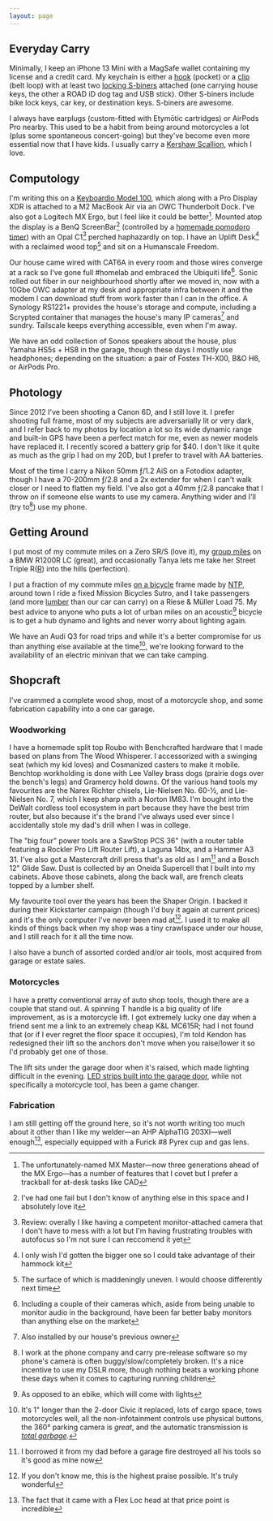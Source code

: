 ```yaml
---
layout: page
---
```


## Everyday Carry

Minimally, I keep an iPhone 13 Mini with a MagSafe wallet containing my license and a credit card. My keychain is either a [hook](TODO) (pocket) or a [clip](TODO) (belt loop) with at least two [locking S-biners](TODO) attached (one carrying house keys, the other a ROAD iD dog tag and USB stick). Other S-biners include bike lock keys, car key, or destination keys. S-biners are awesome.

I always have earplugs (custom-fitted with Etymōtic cartridges) or AirPods Pro nearby. This used to be a habit from being around motorcycles a lot (plus some spontaneous concert-going) but they've become even more essential now that I have kids. I usually carry a [Kershaw Scallion](TODO), which I love. <!-- "Why do you need to carry a knife? What are you cutting?" Obviously packages and mail, but I also find myself using it a lot for prying, poking, scraping… I definitely use it often enough to have developed Opinions about it. -->

## Computology

I'm writing this on a [Keyboardio Model 100](TODO), which along with a Pro Display XDR is attached to a M2 MacBook Air via an OWC Thunderbolt Dock. I've also got a Logitech MX Ergo, but I feel like it could be better[^mxmaster]. Mounted atop the display is a BenQ ScreenBar[^screenbar] (controlled by a [homemade pomodoro timer](TODO)) with an Opal C1[^c1] perched haphazardly on top. I have an Uplift Desk[^uplift] with a reclaimed wood top[^reclaimed] and sit on a Humanscale Freedom.

Our house came wired with CAT6A in every room and those wires converge at a rack so I've gone full #homelab and embraced the Ubiquiti life[^g3instant]. Sonic rolled out fiber in our neighbourhood shortly after we moved in, now with a 10Gbe OWC adapter at my desk and appropriate infra between it and the modem I can download stuff from work faster than I can in the office. A Synology RS1221+ provides the house's storage and compute, including a Scrypted container that manages the house's many IP cameras[^dpo] and sundry. Tailscale keeps everything accessible, even when I'm away.

We have an odd collection of Sonos speakers about the house, plus Yamaha HS5s + HS8 in the garage, though these days I mostly use headphones; depending on the situation: a pair of Fostex TH-X00, B&O H6, or AirPods Pro.

## Photology

Since 2012 I've been shooting a Canon 6D, and I still love it. I prefer shooting full frame, most of my subjects are adversarially lit or very dark, and I refer back to my photos by location a lot so its wide dynamic range and built-in GPS have been a perfect match for me, even as newer models have replaced it. I recently scored a battery grip for $40. I don't like it quite as much as the grip I had on my 20D, but I prefer to travel with AA batteries.

Most of the time I carry a Nikon 50mm ƒ/1.2 AiS on a Fotodiox adapter, though I have a 70-200mm ƒ/2.8 and a 2x extender for when I can't walk closer or I need to flatten my field. I've also got a 40mm ƒ/2.8 pancake that I throw on if someone else wants to use my camera. Anything wider and I'll (try to[^try]) use my phone.

## Getting Around

I put most of my commute miles on a Zero SR/S (love it), my [group miles](TODO) on a BMW R1200R LC (great), and occasionally Tanya lets me take her Street Triple R([R](TODO)) into the hills (perfection).

I put a fraction of my commute miles [on a bicycle](TODO) frame made by [NTP](TODO), around town I ride a fixed Mission Bicycles Sutro, and I take passengers (and more [lumber](TODO) than our car can carry) on a Riese & Müller Load 75. My best advice to anyone who puts a lot of urban miles on an acoustic[^ebike] bicycle is to get a hub dynamo and lights and never worry about lighting again.

We have an Audi Q3 for road trips and while it's a better compromise for us than anything else available at the time[^audi], we're looking forward to the availability of an electric minivan that we can take camping.

## Shopcraft

I've crammed a complete wood shop, most of a motorcycle shop, and some fabrication capability into a one car garage.

### Woodworking

I have a homemade split top Roubo with Benchcrafted hardware that I made based on plans from The Wood Whisperer. I accessorized with a swinging seat (which my kid loves) and Cosmanized casters to make it mobile. Benchtop workholding is done with Lee Valley brass dogs (prairie dogs over the bench's legs) and Gramercy hold downs. Of the various hand tools my favourites are the Narex Richter chisels, Lie-Nielsen No. 60-½, and Lie-Nielsen No. 7, which I keep sharp with a Norton IM83. I'm bought into the DeWalt cordless tool ecosystem in part because they have the best trim router, but also because it's the brand I've always used ever since I accidentally stole my dad's drill when I was in college.

The "big four" power tools are a SawStop PCS 36" (with a router table featuring a Rockler Pro Lift Router Lift), a Laguna 14bx, and a Hammer A3 31. I've also got a Mastercraft drill press that's as old as I am[^inheritolen] and a Bosch 12" Glide Saw. Dust is collected by an Oneida Supercell that I built into my cabinets. Above those cabinets, along the back wall, are french cleats topped by a lumber shelf.

My favourite tool over the years has been the Shaper Origin. I backed it during their Kickstarter campaign (though I'd buy it again at current prices) and it's the only computer I've never been mad at[^praise]. I used it to make all kinds of things back when my shop was a tiny crawlspace under our house, and I still reach for it all the time now.

I also have a bunch of assorted corded and/or air tools, most acquired from garage or estate sales.

### Motorcycles

I have a pretty conventional array of auto shop tools, though there are a couple that stand out. A spinning T handle is a big quality of life improvement, as is a motorcycle lift. I got extremely lucky one day when a friend sent me a link to an extremely cheap K&L MC615R; had I not found that (or if I ever regret the floor space it occupies), I'm told Kendon has redesigned their lift so the anchors don't move when you raise/lower it so I'd probably get one of those.

The lift sits under the garage door when it's raised, which made lighting difficult in the evening. [LED strips built into the garage door](https://garagedoorlighting.com/product/double-track-garage-door-lighting-system/), while not specifically a motorcycle tool, has been a game changer.

### Fabrication

I am still getting off the ground here, so it's not worth writing too much about it other than I like my welder—an AHP AlphaTIG 203XI—well enough[^flexloc], especially equipped with a Furick #8 Pyrex cup and gas lens.

[^mxmaster]: The unfortunately-named MX Master—now three generations ahead of the MX Ergo—has a number of features that I covet but I prefer a trackball for at-desk tasks like CAD
[^screenbar]: I've had one fail but I don't know of anything else in this space and I absolutely love it
[^c1]: Review: overally I like having a competent monitor-attached camera that I don't have to mess with a lot but I'm having frustrating troubles with autofocus so I'm not sure I can reccomend it yet
[^uplift]: I only wish I'd gotten the bigger one so I could take advantage of their hammock kit
[^reclaimed]: The surface of which is maddeningly uneven. I would choose differently next time
[^g3instant]: Including a couple of their cameras which, aside from being unable to monitor audio in the background, have been far better baby monitors than anything else on the market
[^dpo]: Also installed by our house's previous owner
[^try]: I work at the phone company and carry pre-release software so my phone's camera is often buggy/slow/completely broken. It's a nice incentive to use my DSLR more, though nothing beats a working phone these days when it comes to capturing running children
[^flexloc]: The fact that it came with a Flex Loc head at that price point is incredible
[^inheritolen]: I borrowed it from my dad before a garage fire destroyed all his tools so it's good as mine now
[^praise]: If you don't know me, this is the highest praise possible. It's truly wonderful
[^ebike]: As opposed to an ebike, which will come with lights
[^audi]: It's 1" longer than the 2-door Civic it replaced, lots of cargo space, tows motorcycles well, all the non-infotainment controls use physical buttons, the 360° parking camera is _great_, and the automatic transmission is [_total garbage_](https://www.audiworld.com/forums/q3-discussion-195/q3-transmission-shift-quirks-2983770/).
